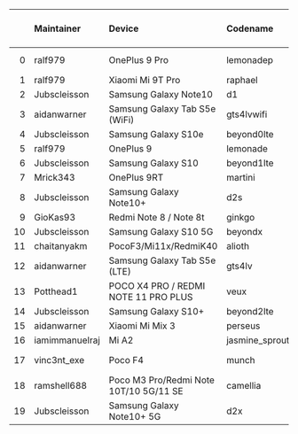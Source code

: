 |    | Maintainer     | Device                                 | Codename       |   Last Pex Version | Device Status   |
|---:|:---------------|:---------------------------------------|:---------------|-------------------:|:----------------|
|  0 | ralf979        | OnePlus 9 Pro                          | lemonadep      |                5.8 | Not-Maintained  |
|  1 | ralf979        | Xiaomi Mi 9T Pro                       | raphael        |                5.1 | Active          |
|  2 | Jubscleisson   | Samsung Galaxy Note10                  | d1             |                5.9 | Active          |
|  3 | aidanwarner    | Samsung Galaxy Tab S5e (WiFi)          | gts4lvwifi     |                5.1 | Active          |
|  4 | Jubscleisson   | Samsung Galaxy S10e                    | beyond0lte     |                5.9 | Active          |
|  5 | ralf979        | OnePlus 9                              | lemonade       |                5.9 | Active          |
|  6 | Jubscleisson   | Samsung Galaxy S10                     | beyond1lte     |                5.9 | Active          |
|  7 | Mrick343       | OnePlus 9RT                            | martini        |                5.1 | Active          |
|  8 | Jubscleisson   | Samsung Galaxy Note10+                 | d2s            |                5.9 | Active          |
|  9 | GioKas93       | Redmi Note 8 / Note 8t                 | ginkgo         |                5.1 | Active          |
| 10 | Jubscleisson   | Samsung Galaxy S10 5G                  | beyondx        |                5.9 | Active          |
| 11 | chaitanyakm    | PocoF3/Mi11x/RedmiK40                  | alioth         |                5.1 | Active          |
| 12 | aidanwarner    | Samsung Galaxy Tab S5e (LTE)           | gts4lv         |                5.1 | Active          |
| 13 | Potthead1      | POCO X4 PRO / REDMI NOTE 11 PRO PLUS   | veux           |                5.7 | Not-Maintained  |
| 14 | Jubscleisson   | Samsung Galaxy S10+                    | beyond2lte     |                5.9 | Active          |
| 15 | aidanwarner    | Xiaomi Mi Mix 3                        | perseus        |                5.1 | Active          |
| 16 | iamimmanuelraj | Mi A2                                  | jasmine_sprout |                5.1 | Active          |
| 17 | vinc3nt_exe    | Poco F4                                | munch          |                5.7 | Not-Maintained  |
| 18 | ramshell688    | Poco M3 Pro/Redmi Note 10T/10 5G/11 SE | camellia       |                5.1 | Active          |
| 19 | Jubscleisson   | Samsung Galaxy Note10+ 5G              | d2x            |                5.9 | Active          |